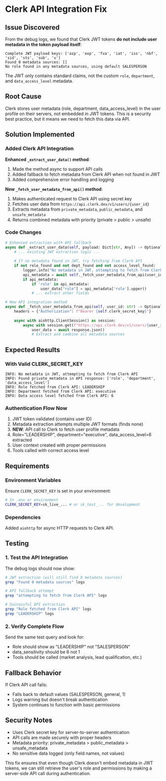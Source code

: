 # Clerk API Integration Fix

## Issue Discovered

From the debug logs, we found that Clerk JWT tokens **do not include user metadata in the token payload itself**:

```
Complete JWT payload keys: ['azp', 'exp', 'fva', 'iat', 'iss', 'nbf', 'sid', 'sts', 'sub', 'v']
Found 0 metadata sources: []
No role found in any metadata sources, using default SALESPERSON
```

The JWT only contains standard claims, not the custom `role`, `department`, and `data_access_level` metadata.

## Root Cause

Clerk stores user metadata (role, department, data_access_level) in the user profile on their servers, not embedded in JWT tokens. This is a security best practice, but it means we need to fetch this data via API.

## Solution Implemented

### Added Clerk API Integration

**Enhanced `_extract_user_data()` method**:
1. Made the method async to support API calls
2. Added fallback to fetch metadata from Clerk API when not found in JWT
3. Added comprehensive error handling and logging

**New `_fetch_user_metadata_from_api()` method**:
1. Makes authenticated request to Clerk API using secret key
2. Fetches user data from `https://api.clerk.dev/v1/users/{user_id}`
3. Extracts metadata from `private_metadata`, `public_metadata`, and `unsafe_metadata`
4. Returns combined metadata with priority (private > public > unsafe)

### Code Changes

```python
# Enhanced extraction with API fallback
async def _extract_user_data(self, payload: Dict[str, Any]) -> Optional[Dict[str, Any]]:
    # ... existing JWT extraction logic ...
    
    # If no metadata found in JWT, try fetching from Clerk API
    if not role_found and not dept_found and not access_level_found:
        logger.info("No metadata in JWT, attempting to fetch from Clerk API")
        api_metadata = await self._fetch_user_metadata_from_api(user_id)
        if api_metadata:
            if 'role' in api_metadata:
                user_data["role"] = api_metadata['role'].upper()
            # ... extract other fields

# New API integration method
async def _fetch_user_metadata_from_api(self, user_id: str) -> Optional[Dict[str, Any]]:
    headers = {"Authorization": f"Bearer {self.clerk_secret_key}"}
    
    async with aiohttp.ClientSession() as session:
        async with session.get(f"https://api.clerk.dev/v1/users/{user_id}", headers=headers) as response:
            user_data = await response.json()
            # Extract and combine all metadata sources
```

## Expected Results

### With Valid CLERK_SECRET_KEY
```
INFO: No metadata in JWT, attempting to fetch from Clerk API
INFO: Found private_metadata in API response: ['role', 'department', 'data_access_level']
INFO: Role fetched from Clerk API: LEADERSHIP
INFO: Department fetched from Clerk API: executive  
INFO: Data access level fetched from Clerk API: 6
```

### Authentication Flow Now
1. JWT token validated (contains user ID)
2. Metadata extraction attempts multiple JWT formats (finds none)
3. **NEW**: API call to Clerk to fetch user profile metadata
4. Role="LEADERSHIP", department="executive", data_access_level=6 extracted
5. User context created with proper permissions
6. Tools called with correct access level

## Requirements

### Environment Variables
Ensure `CLERK_SECRET_KEY` is set in your environment:
```bash
# In .env or environment
CLERK_SECRET_KEY=sk_live_... # or sk_test_... for development
```

### Dependencies
Added `aiohttp` for async HTTP requests to Clerk API.

## Testing

### 1. Test the API Integration
The debug logs should now show:
```bash
# JWT extraction (will still find 0 metadata sources)
grep "Found 0 metadata sources" logs

# API fallback attempt
grep "attempting to fetch from Clerk API" logs

# Successful API extraction  
grep "Role fetched from Clerk API" logs
grep "LEADERSHIP" logs
```

### 2. Verify Complete Flow
Send the same test query and look for:
- Role should show as "LEADERSHIP" not "SALESPERSON"
- data_sensitivity should be 6 not 1
- Tools should be called (market analysis, lead qualification, etc.)

## Fallback Behavior

If Clerk API call fails:
- Falls back to default values (SALESPERSON, general, 1)
- Logs warning but doesn't break authentication
- System continues to function with basic permissions

## Security Notes

- Uses Clerk secret key for server-to-server authentication
- API calls are made securely with proper headers
- Metadata priority: private_metadata > public_metadata > unsafe_metadata
- No sensitive data logged (only field names, not values)

This fix ensures that even though Clerk doesn't embed metadata in JWT tokens, we can still retrieve the user's role and permissions by making a server-side API call during authentication.